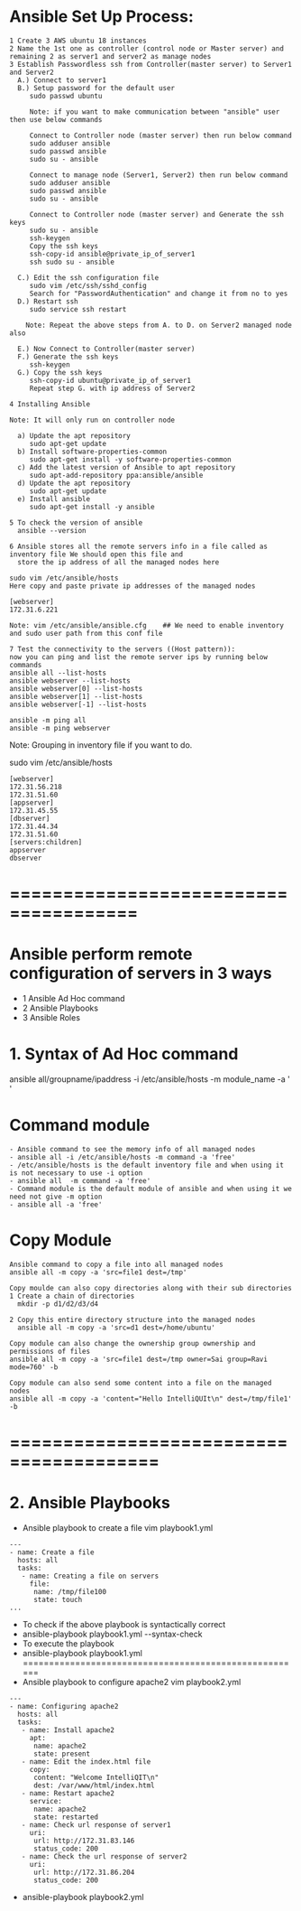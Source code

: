 # Ansible Set Up Process:
```
1 Create 3 AWS ubuntu 18 instances
2 Name the 1st one as controller (control node or Master server) and remaining 2 as server1 and server2 as manage nodes
3 Establish Passwordless ssh from Controller(master server) to Server1 and Server2
  A.) Connect to server1
  B.) Setup password for the default user
     sudo passwd ubuntu
     
     Note: if you want to make communication between "ansible" user then use below commands
     
     Connect to Controller node (master server) then run below command
     sudo adduser ansible
     sudo passwd ansible
     sudo su - ansible
     
     Connect to manage node (Server1, Server2) then run below command
     sudo adduser ansible
     sudo passwd ansible
     sudo su - ansible
     
     Connect to Controller node (master server) and Generate the ssh keys
     sudo su - ansible
     ssh-keygen
     Copy the ssh keys
     ssh-copy-id ansible@private_ip_of_server1
     ssh sudo su - ansible
     
  C.) Edit the ssh configuration file
     sudo vim /etc/ssh/sshd_config
     Search for "PasswordAuthentication" and change it from no to yes
  D.) Restart ssh
     sudo service ssh restart
	 
    Note: Repeat the above steps from A. to D. on Server2 managed node also 
	
  E.) Now Connect to Controller(master server)
  F.) Generate the ssh keys
     ssh-keygen
  G.) Copy the ssh keys
     ssh-copy-id ubuntu@private_ip_of_server1
     Repeat step G. with ip address of Server2

4 Installing Ansible

Note: It will only run on controller node

  a) Update the apt repository
     sudo apt-get update
  b) Install software-properties-common
     sudo apt-get install -y software-properties-common
  c) Add the latest version of Ansible to apt repository
     sudo apt-add-repository ppa:ansible/ansible
  d) Update the apt repository
     sudo apt-get update
  e) Install ansible
     sudo apt-get install -y ansible

5 To check the version of ansible
  ansible --version

6 Ansible stores all the remote servers info in a file called as inventory file We should open this file and 
  store the ip address of all the managed nodes here

sudo vim /etc/ansible/hosts
Here copy and paste private ip addresses of the managed nodes

[webserver]
172.31.6.221

Note: vim /etc/ansible/ansible.cfg    ## We need to enable inventory and sudo user path from this conf file

7 Test the connectivity to the servers ((Host pattern)):
now you can ping and list the remote server ips by running below commands
ansible all --list-hosts
ansible webserver --list-hosts
ansible webserver[0] --list-hosts
ansible webserver[1] --list-hosts
ansible webserver[-1] --list-hosts

ansible -m ping all
ansible -m ping webserver
```

Note: Grouping in inventory file if you want to do.

sudo vim /etc/ansible/hosts
```
[webserver]
172.31.56.218
172.31.51.60
[appserver]
172.31.45.55
[dbserver]
172.31.44.34
172.31.51.60
[servers:children]
appserver
dbserver
```
# ======================================
# Ansible perform remote configuration of servers in 3 ways
- 1 Ansible Ad Hoc command
- 2 Ansible Playbooks
- 3 Ansible Roles
# 1. Syntax of Ad Hoc command
ansible all/groupname/ipaddress -i /etc/ansible/hosts -m module_name -a  '    '

# Command module
```
- Ansible command to see the memory info of all managed nodes
- ansible all -i /etc/ansible/hosts -m command -a 'free'
- /etc/ansible/hosts is the default inventory file and when using it is not necessary to use -i option
- ansible all  -m command -a 'free'
- Command module is the default module of ansible and when using it we need not give -m option
- ansible all -a 'free'
```
# Copy Module
```
Ansible command to copy a file into all managed nodes
ansible all -m copy -a 'src=file1 dest=/tmp'

Copy moulde can also copy directories along with their sub directories
1 Create a chain of directories
  mkdir -p d1/d2/d3/d4

2 Copy this entire directory structure into the managed nodes
  ansible all -m copy -a 'src=d1 dest=/home/ubuntu'

Copy module can also change the ownership group ownership and permissions of files
ansible all -m copy -a 'src=file1 dest=/tmp owner=Sai group=Ravi mode=760' -b

Copy module can also send some content into a file on the managed nodes
ansible all -m copy -a 'content="Hello IntelliQUIt\n" dest=/tmp/file1' -b
```
# ========================================
# 2. Ansible Playbooks
- Ansible playbook to create a file
vim playbook1.yml
```
---
- name: Create a file
  hosts: all
  tasks:
   - name: Creating a file on servers
     file:
      name: /tmp/file100
      state: touch
...
```
- To check if the above playbook is syntactically correct
- ansible-playbook playbook1.yml --syntax-check
- To execute the playbook
- ansible-playbook playbook1.yml
======================================================
- Ansible playbook to configure apache2
vim playbook2.yml
```
---
- name: Configuring apache2
  hosts: all
  tasks:
   - name: Install apache2
     apt:
      name: apache2
      state: present
   - name: Edit the index.html file
     copy:
      content: "Welcome IntelliQIT\n"
      dest: /var/www/html/index.html
   - name: Restart apache2
     service:
      name: apache2
      state: restarted
   - name: Check url response of server1
     uri:
      url: http://172.31.83.146
      status_code: 200
   - name: Check the url response of server2
     uri:
      url: http://172.31.86.204
      status_code: 200
```
- ansible-playbook playbook2.yml
